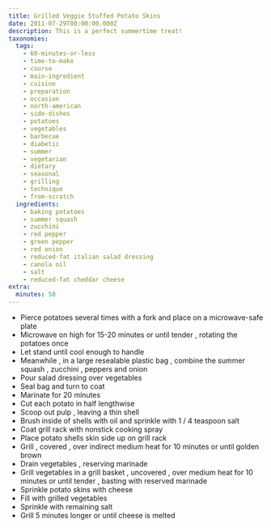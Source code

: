 ```yaml
---
title: Grilled Veggie Stuffed Potato Skins
date: 2011-07-29T00:00:00.000Z
description: This is a perfect summertime treat!
taxonomies:
  tags:
    - 60-minutes-or-less
    - time-to-make
    - course
    - main-ingredient
    - cuisine
    - preparation
    - occasion
    - north-american
    - side-dishes
    - potatoes
    - vegetables
    - barbecue
    - diabetic
    - summer
    - vegetarian
    - dietary
    - seasonal
    - grilling
    - technique
    - from-scratch
  ingredients:
    - baking potatoes
    - summer squash
    - zucchini
    - red pepper
    - green pepper
    - red onion
    - reduced-fat italian salad dressing
    - canola oil
    - salt
    - reduced-fat cheddar cheese
extra:
  minutes: 50
---
```

 - Pierce potatoes several times with a fork and place on a microwave-safe plate
 - Microwave on high for 15-20 minutes or until tender , rotating the potatoes once
 - Let stand until cool enough to handle
 - Meanwhile , in a large resealable plastic bag , combine the summer squash , zucchini , peppers and onion
 - Pour salad dressing over vegetables
 - Seal bag and turn to coat
 - Marinate for 20 minutes
 - Cut each potato in half lengthwise
 - Scoop out pulp , leaving a thin shell
 - Brush inside of shells with oil and sprinkle with 1 / 4 teaspoon salt
 - Coat grill rack with nonstick cooking spray
 - Place potato shells skin side up on grill rack
 - Grill , covered , over indirect medium heat for 10 minutes or until golden brown
 - Drain vegetables , reserving marinade
 - Grill vegetables in a grill basket , uncovered , over medium heat for 10 minutes or until tender , basting with reserved marinade
 - Sprinkle potato skins with cheese
 - Fill with grilled vegetables
 - Sprinkle with remaining salt
 - Grill 5 minutes longer or until cheese is melted
